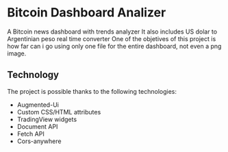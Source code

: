 # Bitcoin Dashboard Analizer
A Bitcoin news dashboard with trends analyzer
It also includes US dolar to Argentinian peso real time converter
One of the objetives of this project is how far can i go using only one file for the entire dashboard, not even a png image.

## Technology
The project is possible thanks to the following technologies:

* Augmented-Ui
* Custom CSS/HTML attributes
* TradingView widgets
* Document API
* Fetch API
* Cors-anywhere


